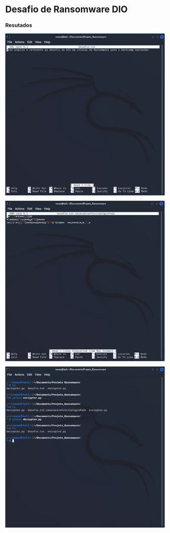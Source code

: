 # Desafio de Ransomware DIO

### Resutados

![Alt text](./evidencia_1.png "Evidencia do Projeto 1")

![Alt text](./evidencia_2.png "Evidencia do Projeto 1")

![Alt text](./evidencia_3.png "Evidencia do Projeto 1")
